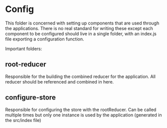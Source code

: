 # Config

This folder is concerned with setting up components that are used through the
applications. There is no real standard for writing these except each component
to be configured should live in a single folder, with an index.js file exporting
a configuration function.


Important folders:

## root-reducer

Responsible for the building the combined reducer for the application.
All reducer should be referenced and combined in here.

## configure-store

Responsible for configuring the store with the rootReducer. Can be called
multiple times but only one instance is used by the application (generated
in the src/index file)
